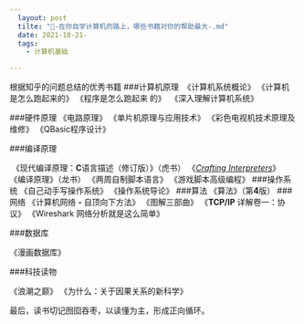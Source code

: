 ```yaml
---
  layout: post
  tilte: "📖-在你自学计算机的路上，哪些书籍对你的帮助最大-.md"
  date: 2021-10-21-
  tags: 
    - 计算机基础

---
```



根据知乎的问题总结的优秀书籍
###计算机原理
 《计算机系统概论》
《计算机是怎么跑起来的》
《程序是怎么跑起来 的》
 《深入理解计算机系统》

###硬件原理
《电路原理》
《单片机原理与应用技术》
《彩色电视机技术原理及维修》
《QBasic程序设计》

###编译原理

 《现代编译原理：**C**语言描述（修订版）》（虎书）
《[*Crafting Interpreters*](https://link.zhihu.com/?target=https%3A//craftinginterpreters.com/contents.html)》
《编译原理》（龙书）
《两周自制脚本语言》
《游戏脚本高级编程》
###操作系统
《自己动手写操作系统》
《操作系统导论》
###算法
《算法》（第**4**版）
###网络
《计算机网络 **-** 自顶向下方法》
《图解三部曲》
《**TCP/IP** 详解卷一：协议》
《Wireshark 网络分析就是这么简单》

###数据库

《漫画数据库》

###科技读物

《浪潮之巅》
《为什么：关于因果关系的新科学》

最后，读书切记囫囵吞枣，以读懂为主，形成正向循环。
